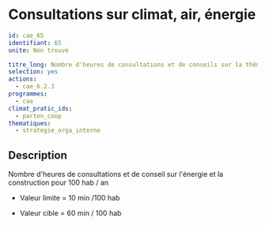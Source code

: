 # Consultations sur climat, air, énergie 
```yaml
id: cae_65
identifiant: 65
unite: Non trouvé

titre_long: Nombre d'heures de consultations et de conseils sur la thématique climat air énergie pour 100 hab / an
selection: yes
actions:
  - cae_6.2.3
programmes:
  - cae
climat_pratic_ids:
  - parten_coop
thematiques:
  - strategie_orga_interne
```
## Description
Nombre d'heures de consultations et de conseil sur l'énergie et la construction pour 100 hab / an

- Valeur limite = 10 min /100 hab

- Valeur cible = 60 min / 100 hab




